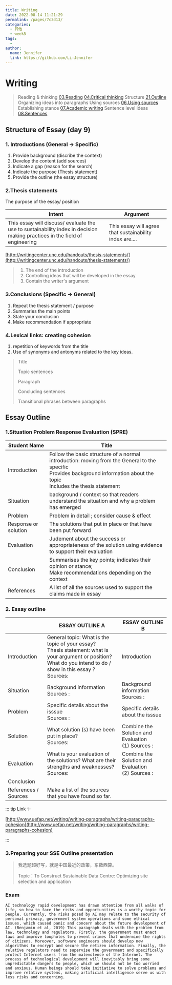 ```yaml
---
title: Writing
date: 2022-08-14 11:21:29
permalink: /pages/7c3d13/
categories:
  - 其他
  - week5
tags:
  - 
author: 
  name: Jennifer
  link: https://github.com/Li-Jennifer
---
```


# Writing

> Reading & thinking [03.Reading](03.Reading.md) [04.Critical thinking](04.Critical%20thinking.md)
> Structure [21.Outline](21.Outline.md)
> Organizing ideas into paragraphs 
> Using sources  [06.Using sources](06.Using%20sources.md)
> Establishing stance [07.Academic writing](07.Academic%20writing.md)
> Sentence level ideas [08.Sentences](08.Sentences.md)



## Structure of Essay (day 9)

### 1. Introductions (General  -> Specific) 

1. Provide background (discribe the context)
2. Develop the content  (add sources)
3. Indicate a gap (reason for the search)
4. Indicate the purpose (Thesis statement)
5. Provide the outline (the essay structure)

### 2.Thesis statements

The purpose of the essay/ position

| Intent                                                       | Argument                                                |
| ------------------------------------------------------------ | ------------------------------------------------------- |
| This essay will discuss/ evaluate the use to sustainability index in decision making practices in the field of engineering | This essay will agree that sustainability index are.... |

[http://writingcenter.unc.edu/handouts/thesis-statements/](http://writingcenter.unc.edu/handouts/thesis-statements/)

>1. The end of the introduction
>2. Controlling ideas that will be developed in the essay
>3. Contain the writer's argument

### 3.Conclusions (Specific -> General)

1. Repeat the  thesis statement / purpose
2. Summaries the main points
3. State your conclusion
4. Make recommendation if appropriate

### 4.Lexical links: creating cohesion

1. repetition of keywords from the title
2. Use of synonyms and antonyms related to the key ideas.

>Title
>
>Topic sentences
>
>Paragraph
>
>Concluding sentences
>
>Transitional phrases between paragraphs



## Essay Outline

### 1.Situation Problem Response Evaluation (SPRE)

| Student Name         | Title                                                        |
| -------------------- | ------------------------------------------------------------ |
| Introduction         | Follow the basic structure of a normal introduction: moving from the General to the specific<br/>Provides background information about the topic<br/>Includes the thesis statement |
| Situation            | background / context so that readers understand the situation and why a problem has emerged |
| Problem              | Problem in detail ;  consider cause & effect                 |
| Response or solution | The solutions that put in place or that have been put forward |
| Evaluation           | Judement about the success or appropriateness of the solution using evidence to support their evaluation |
| Conclusion           | Summarises the key points; indicates their opinion or stance;<br/>Make recommendations depending on the context |
| References           | A list of all the sources used to support the claims made in essay |

### 2. Essay outline

|                      | **ESSAY OUTLINE  A**                                         | ESSAY OUTLINE B                                        |
| -------------------- | ------------------------------------------------------------ | ------------------------------------------------------ |
| Introduction         | General topic: What is the topic of your essay?<br/>Thesis statement: what is your argument or position?<br/> What do you intend to do / show in this essay ?<br/>Sources: | Introduction                                           |
| Situation            | Background information<br/> Sources :                        | Background information <br/>Sources :                  |
| Problem              | Specific details about the isssue <br/>Sources :             | Specific details about the isssue                      |
| Solution             | What solution (s) have been put in place? <br/>Sources:      | Combine the Solution and Evaluation <br/>(1) Sources : |
| Evaluation           | What is your evaluation of the solutions? What are their strengths and weaknesses?<br/>Sources: | Combine the Solution and Evaluation <br/>(2) Sources : |
| Conclusion           |                                                              |                                                        |
| References / Sources | Make a list of the sources that you have found so far.       |                                                        |

::: tip Link ✨

[http://www.uefap.net/writing/writing-paragraphs/writing-paragraphs-cohesion](http://www.uefap.net/writing/writing-paragraphs/writing-paragraphs-cohesion)

:::

### 3.Preparing your SSE Outline presentation

>我选题超好写，就是中国最近的政策，东数西算。
>
>Topic：To Construct Sustainable Data Centre: Optimizing site selection and application



### Exam
```
AI technology rapid development has drawn attention from all walks of life, so how to face the risks and opportunities is a worthy topic for people. Currently, the risks posed by AI may relate to the security of personal privacy, government system operations and some ethical issues, which caused panic and concern about the future development of AI. (Benjamin et al, 2019) This paragraph deals with the problem from law, technology and regulators. Firstly, the government must enact laws and improve loopholes to prevent crimes that undermine the rights of citizens. Moreover, software engineers should develop new algorithms to encrypt and secure the netizen information. Finally, the relative regulators need to supervise the government and specifically protect Internet users from the malevolence of the Internet. The process of technological development will inevitably bring some unpredictable dangers to people, which we should not be too worried and anxious. Human beings should take initiative to solve problems and improve relative systems, making artificial intelligence serve us with less risks and concerning.
```
